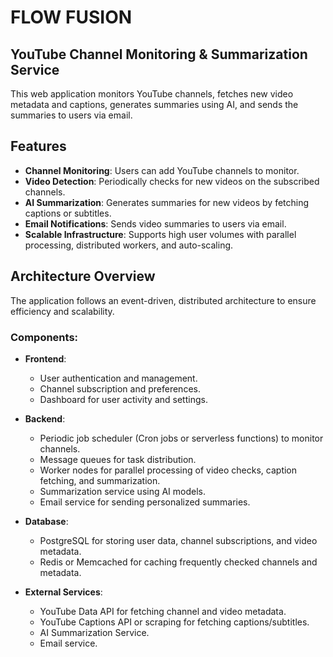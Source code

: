 # FLOW FUSION

## YouTube Channel Monitoring & Summarization Service

This web application monitors YouTube channels, fetches new video metadata and captions, generates summaries using AI, and sends the summaries to users via email.

## Features
- **Channel Monitoring**: Users can add YouTube channels to monitor.
- **Video Detection**: Periodically checks for new videos on the subscribed channels.
- **AI Summarization**: Generates summaries for new videos by fetching captions or subtitles.
- **Email Notifications**: Sends video summaries to users via email.
- **Scalable Infrastructure**: Supports high user volumes with parallel processing, distributed workers, and auto-scaling.

## Architecture Overview

The application follows an event-driven, distributed architecture to ensure efficiency and scalability.

### Components:
- **Frontend**:
  - User authentication and management.
  - Channel subscription and preferences.
  - Dashboard for user activity and settings.

- **Backend**:
  - Periodic job scheduler (Cron jobs or serverless functions) to monitor channels.
  - Message queues for task distribution.
  - Worker nodes for parallel processing of video checks, caption fetching, and summarization.
  - Summarization service using AI models.
  - Email service for sending personalized summaries.

- **Database**:
  - PostgreSQL for storing user data, channel subscriptions, and video metadata.
  - Redis or Memcached for caching frequently checked channels and metadata.

- **External Services**:
  - YouTube Data API for fetching channel and video metadata.
  - YouTube Captions API or scraping for fetching captions/subtitles.
  - AI Summarization Service.
  - Email service.
